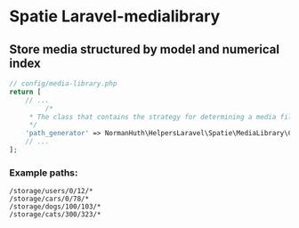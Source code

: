 # Spatie Laravel-medialibrary

## Store media structured by model and numerical index

```php
// config/media-library.php
return [
	// ...
		 /*
     * The class that contains the strategy for determining a media file's path.
     */
    'path_generator' => NormanHuth\HelpersLaravel\Spatie\MediaLibrary\CustomPathGenerator::class, // [tl! focus] 
	// ...
];
```

### Example paths:

```nothing
/storage/users/0/12/*
/storage/cars/0/78/*
/storage/dogs/100/103/*
/storage/cats/300/323/*
```
